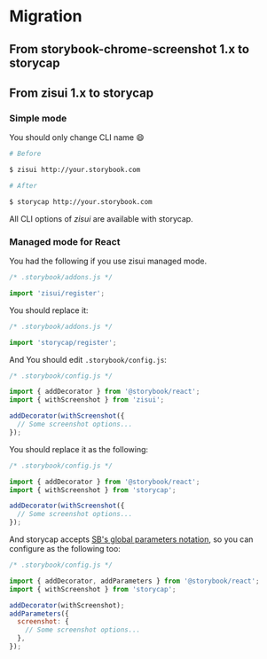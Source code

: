 # Migration

## From storybook-chrome-screenshot 1.x to storycap

## From zisui 1.x to storycap

### Simple mode

You should only change CLI name :smile:

```sh
# Before

$ zisui http://your.storybook.com
```

```sh
# After

$ storycap http://your.storybook.com
```

All CLI options of _zisui_ are available with storycap.

### Managed mode for React

You had the following if you use zisui managed mode.

```js
/* .storybook/addons.js */

import 'zisui/register';
```

You should replace it:

```js
/* .storybook/addons.js */

import 'storycap/register';
```

And You should edit `.storybook/config.js`:

```js
/* .storybook/config.js */

import { addDecorator } from '@storybook/react';
import { withScreenshot } from 'zisui';

addDecorator(withScreenshot({
  // Some screenshot options...
});
```

You should replace it as the following:

```js
/* .storybook/config.js */

import { addDecorator } from '@storybook/react';
import { withScreenshot } from 'storycap';

addDecorator(withScreenshot({
  // Some screenshot options...
});
```

And storycap accepts [SB's global parameters notation](https://github.com/storybookjs/storybook/blob/next/MIGRATION.md#options-addon-deprecated), so you can configure as the following too:

```js
/* .storybook/config.js */

import { addDecorator, addParameters } from '@storybook/react';
import { withScreenshot } from 'storycap';

addDecorator(withScreenshot);
addParameters({
  screenshot: {
    // Some screenshot options...
  },
});
```
